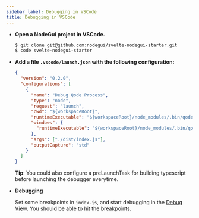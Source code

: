 ```yaml
---
sidebar_label: Debugging in VSCode
title: Debugging in VSCode
---
```


- **Open a NodeGui project in VSCode.**

  ```sh
  $ git clone git@github.com:nodegui/svelte-nodegui-starter.git
  $ code svelte-nodegui-starter
  ```

- **Add a file `.vscode/launch.json` with the following configuration:**

  ```json
  {
    "version": "0.2.0",
    "configurations": [
      {
        "name": "Debug Qode Process",
        "type": "node",
        "request": "launch",
        "cwd": "${workspaceRoot}",
        "runtimeExecutable": "${workspaceRoot}/node_modules/.bin/qode",
        "windows": {
          "runtimeExecutable": "${workspaceRoot}/node_modules/.bin/qode.exe"
        },
        "args": ["./dist/index.js"],
        "outputCapture": "std"
      }
    ]
  }
  ```

  **Tip**: You could also configure a preLaunchTask for building typescript before launching the debugger everytime.

- **Debugging**

  Set some breakpoints in `index.js`, and start debugging in the [Debug View](https://code.visualstudio.com/docs/editor/debugging). You should be able to hit the breakpoints.
